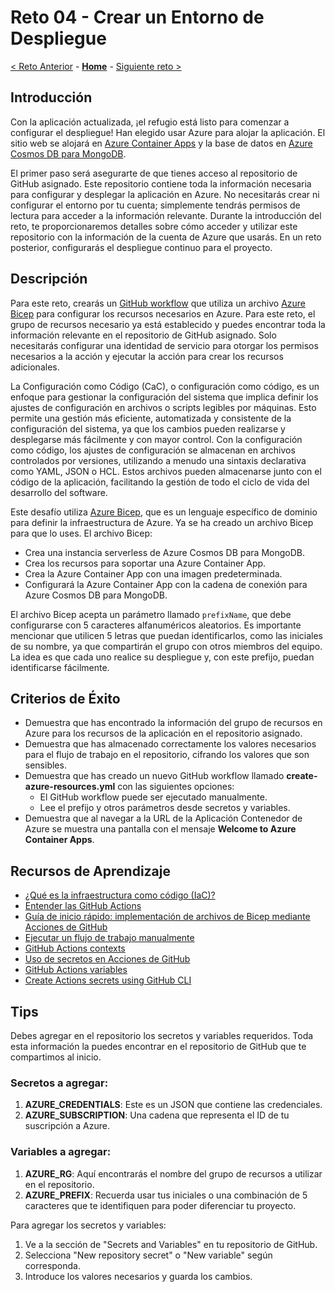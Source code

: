 # Reto 04 - Crear un Entorno de Despliegue

[< Reto Anterior](./Challenge-03.md) - **[Home](../README.md)** - [Siguiente reto >](./Challenge-05.md)

## Introducción

Con la aplicación actualizada, ¡el refugio está listo para comenzar a configurar el despliegue! Han elegido usar Azure para alojar la aplicación. El sitio web se alojará en [Azure Container Apps](https://learn.microsoft.com/es-es/azure/container-apps/overview) y la base de datos en [Azure Cosmos DB para MongoDB](https://learn.microsoft.com/es-es/azure/cosmos-db/mongodb/introduction). 

El primer paso será asegurarte de que tienes acceso al repositorio de GitHub asignado. Este repositorio contiene toda la información necesaria para configurar y desplegar la aplicación en Azure. No necesitarás crear ni configurar el entorno por tu cuenta; simplemente tendrás permisos de lectura para acceder a la información relevante. Durante la introducción del reto, te proporcionaremos detalles sobre cómo acceder y utilizar este repositorio con la información de la cuenta de Azure que usarás. En un reto posterior, configurarás el despliegue continuo para el proyecto.

## Descripción

Para este reto, crearás un [GitHub workflow](https://docs.github.com/es/actions/learn-github-actions/understanding-github-actions) que utiliza un archivo [Azure Bicep](https://learn.microsoft.com/es-es/azure/azure-resource-manager/bicep/overview?tabs=bicep) para configurar los recursos necesarios en Azure. Para este reto, el grupo de recursos necesario ya está establecido y puedes encontrar toda la información relevante en el repositorio de GitHub asignado. Solo necesitarás configurar una identidad de servicio para otorgar los permisos necesarios a la acción y ejecutar la acción para crear los recursos adicionales.

La Configuración como Código (CaC), o configuración como código, es un enfoque para gestionar la configuración del sistema que implica definir los ajustes de configuración en archivos o scripts legibles por máquinas. Esto permite una gestión más eficiente, automatizada y consistente de la configuración del sistema, ya que los cambios pueden realizarse y desplegarse más fácilmente y con mayor control. Con la configuración como código, los ajustes de configuración se almacenan en archivos controlados por versiones, utilizando a menudo una sintaxis declarativa como YAML, JSON o HCL. Estos archivos pueden almacenarse junto con el código de la aplicación, facilitando la gestión de todo el ciclo de vida del desarrollo del software.

Este desafío utiliza [Azure Bicep](https://learn.microsoft.com/es-es/azure/azure-resource-manager/bicep/overview?tabs=bicep), que es un lenguaje específico de dominio para definir la infraestructura de Azure. Ya se ha creado un archivo Bicep para que lo uses. El archivo Bicep:

- Crea una instancia serverless de Azure Cosmos DB para MongoDB.
- Crea los recursos para soportar una Azure Container App.
- Crea la Azure Container App con una imagen predeterminada.
- Configurará la Azure Container App con la cadena de conexión para Azure Cosmos DB para MongoDB.

El archivo Bicep acepta un parámetro llamado `prefixName`, que debe configurarse con 5 caracteres alfanuméricos aleatorios. Es importante mencionar que utilicen 5 letras que puedan identificarlos, como las iniciales de su nombre, ya que compartirán el grupo con otros miembros del equipo. La idea es que cada uno realice su despliegue y, con este prefijo, puedan identificarse fácilmente.
    
## Criterios de Éxito

- Demuestra que has encontrado la información del grupo de recursos en Azure para los recursos de la aplicación en el repositorio asignado.
- Demuestra que has almacenado correctamente los valores necesarios para el flujo de trabajo en el repositorio, cifrando los valores que son sensibles.
- Demuestra que has creado un nuevo GitHub workflow llamado **create-azure-resources.yml** con las siguientes opciones:
  - El GitHub workflow puede ser ejecutado manualmente.
  - Lee el prefijo y otros parámetros desde secretos y variables.
- Demuestra que al navegar a la URL de la Aplicación Contenedor de Azure se muestra una pantalla con el mensaje **Welcome to Azure Container Apps**.

## Recursos de Aprendizaje

- [¿Qué es la infraestructura como código (IaC)?](https://learn.microsoft.com/es-es/devops/deliver/what-is-infrastructure-as-code)
- [Entender las GitHub Actions](https://docs.github.com/es/actions/learn-github-actions/understanding-github-actions)
- [Guía de inicio rápido: implementación de archivos de Bicep mediante Acciones de GitHub](https://learn.microsoft.com/es-es/azure/azure-resource-manager/bicep/deploy-github-actions?tabs=CLI%2Cuserlevel)
- [Ejecutar un flujo de trabajo manualmente](https://docs.github.com/es/actions/using-workflows/manually-running-a-workflow)
- [GitHub Actions contexts](https://docs.github.com/es/actions/learn-github-actions/contexts)
- [Uso de secretos en Acciones de GitHub](https://docs.github.com/es/actions/security-guides/using-secrets-in-github-actions)
- [GitHub Actions variables](https://docs.github.com/es/actions/learn-github-actions/variables)
- [Create Actions secrets using GitHub CLI](https://cli.github.com/manual/gh_secret_set)

## Tips

Debes agregar en el repositorio los secretos y variables requeridos. Toda esta información la puedes encontrar en el repositorio de GitHub que te compartimos al inicio.

### Secretos a agregar:
1. **AZURE_CREDENTIALS**: Este es un JSON que contiene las credenciales.
2. **AZURE_SUBSCRIPTION**: Una cadena que representa el ID de tu suscripción a Azure.

### Variables a agregar:
1. **AZURE_RG**: Aquí encontrarás el nombre del grupo de recursos a utilizar en el repositorio.
2. **AZURE_PREFIX**: Recuerda usar tus iniciales o una combinación de 5 caracteres que te identifiquen para poder diferenciar tu proyecto.

Para agregar los secretos y variables:
1. Ve a la sección de "Secrets and Variables" en tu repositorio de GitHub.
2. Selecciona "New repository secret" o "New variable" según corresponda.
3. Introduce los valores necesarios y guarda los cambios.